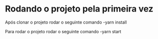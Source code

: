 # Rodando o projeto pela primeira vez

Após clonar o projeto rodar o seguinte comando
-yarn install

Para rodar o projeto rodar o seguinte comando
-yarn start

